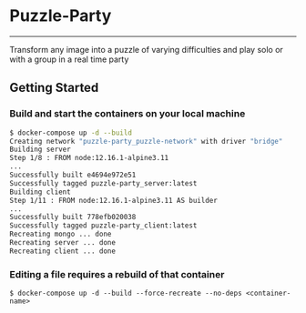 # Puzzle-Party

---

Transform any image into a puzzle of varying difficulties and play solo or with a group in a real time party

## Getting Started

### Build and start the containers on your local machine

```bash
$ docker-compose up -d --build
Creating network "puzzle-party_puzzle-network" with driver "bridge"
Building server
Step 1/8 : FROM node:12.16.1-alpine3.11
...
Successfully built e4694e972e51
Successfully tagged puzzle-party_server:latest
Building client
Step 1/11 : FROM node:12.16.1-alpine3.11 AS builder
...
Successfully built 778efb020038
Successfully tagged puzzle-party_client:latest
Recreating mongo ... done
Recreating server ... done
Recreating client ... done
```

### Editing a file requires a rebuild of that container

`$ docker-compose up -d --build --force-recreate --no-deps <container-name>`
